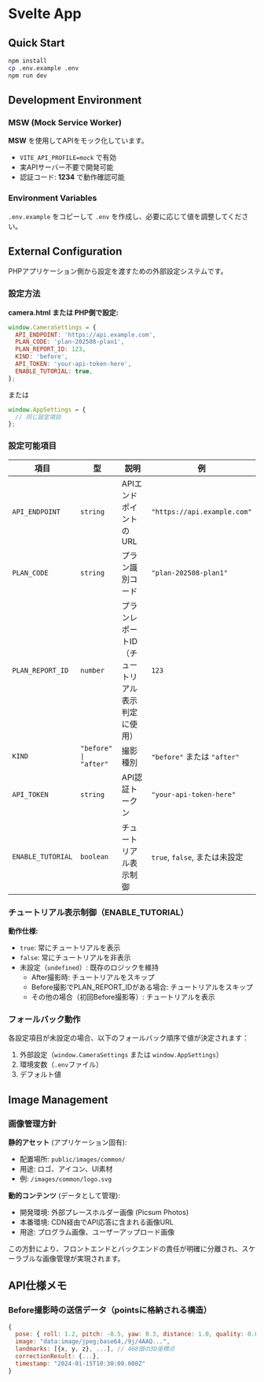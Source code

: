 # Svelte App

## Quick Start

```bash
npm install
cp .env.example .env
npm run dev
```

## Development Environment

### MSW (Mock Service Worker)

**MSW** を使用してAPIをモック化しています。

- `VITE_API_PROFILE=mock` で有効
- 実APIサーバー不要で開発可能
- 認証コード: **1234** で動作確認可能

### Environment Variables

`.env.example` をコピーして `.env` を作成し、必要に応じて値を調整してください。

## External Configuration

PHPアプリケーション側から設定を渡すための外部設定システムです。

### 設定方法

**camera.html または PHP側で設定:**

```javascript
window.CameraSettings = {
  API_ENDPOINT: 'https://api.example.com',
  PLAN_CODE: 'plan-202508-plan1',
  PLAN_REPORT_ID: 123,
  KIND: 'before',
  API_TOKEN: 'your-api-token-here',
  ENABLE_TUTORIAL: true,
};
```

または

```javascript
window.AppSettings = {
  // 同じ設定項目
};
```

### 設定可能項目

| 項目               | 型                    | 説明                                              | 例                            |
| ----------------- | --------------------- | ------------------------------------------------ | ----------------------------- |
| `API_ENDPOINT`    | `string`              | APIエンドポイントのURL                              | `"https://api.example.com"`   |
| `PLAN_CODE`       | `string`              | プラン識別コード                                    | `"plan-202508-plan1"`         |
| `PLAN_REPORT_ID`  | `number`              | プランレポートID（チュートリアル表示判定に使用）         | `123`                         |
| `KIND`            | `"before" \| "after"` | 撮影種別                                          | `"before"` または `"after"`    |
| `API_TOKEN`       | `string`              | API認証トークン                                    | `"your-api-token-here"`       |
| `ENABLE_TUTORIAL` | `boolean`             | チュートリアル表示制御                              | `true`, `false`, または未設定    |

### チュートリアル表示制御（ENABLE_TUTORIAL）

**動作仕様:**

- `true`: 常にチュートリアルを表示
- `false`: 常にチュートリアルを非表示
- 未設定（`undefined`）: 既存のロジックを維持
  - After撮影時: チュートリアルをスキップ
  - Before撮影でPLAN_REPORT_IDがある場合: チュートリアルをスキップ
  - その他の場合（初回Before撮影等）: チュートリアルを表示

### フォールバック動作

各設定項目が未設定の場合、以下のフォールバック順序で値が決定されます：

1. 外部設定（`window.CameraSettings` または `window.AppSettings`）
2. 環境変数（`.env`ファイル）
3. デフォルト値

## Image Management

### 画像管理方針

**静的アセット** (アプリケーション固有):

- 配置場所: `public/images/common/`
- 用途: ロゴ、アイコン、UI素材
- 例: `/images/common/logo.svg`

**動的コンテンツ** (データとして管理):

- 開発環境: 外部プレースホルダー画像 (Picsum Photos)
- 本番環境: CDN経由でAPI応答に含まれる画像URL
- 用途: プログラム画像、ユーザーアップロード画像

この方針により、フロントエンドとバックエンドの責任が明確に分離され、スケーラブルな画像管理が実現されます。

## API仕様メモ

### Before撮影時の送信データ（pointsに格納される構造）

```javascript
{
  pose: { roll: 1.2, pitch: -0.5, yaw: 0.3, distance: 1.0, quality: 0.85, faceSize: 0.123 },
  image: "data:image/jpeg;base64,/9j/4AAQ...",
  landmarks: [{x, y, z}, ...], // 468個の3D座標点
  correctionResult: {...},
  timestamp: "2024-01-15T10:30:00.000Z"
}
```
